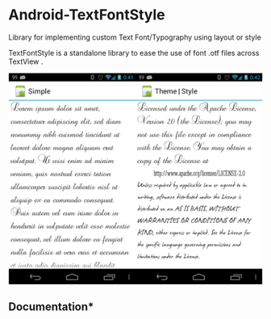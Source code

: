 Android-TextFontStyle
=====================

Library for implementing custom Text Font/Typography using layout or style


TextFontStyle is a standalone library to ease the use of font .otf files across TextView .

![Screenshot](https://github.com/raychenon/Android-TextFontStyle/blob/master/screenshot.png)

## Documentation*
